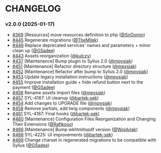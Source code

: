 # CHANGELOG

### v2.0.0 (2025-01-17)

- [#369](https://github.com/Sylius/RefundPlugin/issues/369) [Resources] move resources definition to php ([@SirDomin](https://github.com/SirDomin))
- [#445](https://github.com/Sylius/RefundPlugin/issues/445) Regenerate migrations ([@TheMilek](https://github.com/TheMilek))
- [#448](https://github.com/Sylius/RefundPlugin/issues/448) Replace deprecated services' names and parameters + minor clean up ([@GSadee](https://github.com/GSadee))
- [#443](https://github.com/Sylius/RefundPlugin/issues/443) Assets reorganization ([@kulczy](https://github.com/kulczy))
- [#437](https://github.com/Sylius/RefundPlugin/issues/437) [Maintenance] Bump plugin to Sylius 2.0 ([@mpysiak](https://github.com/mpysiak))
- [#451](https://github.com/Sylius/RefundPlugin/issues/451) [Maintenance] Refactor directory structure ([@mpysiak](https://github.com/mpysiak))
- [#452](https://github.com/Sylius/RefundPlugin/issues/452) [Maintenance] Refactor after bump to Sylius 2.0 ([@mpysiak](https://github.com/mpysiak))
- [#453](https://github.com/Sylius/RefundPlugin/issues/453) Update legacy installation instructions ([@mpysiak](https://github.com/mpysiak))
- [#455](https://github.com/Sylius/RefundPlugin/issues/455) Improve installation guide + hide refund button next to the payment ([@GSadee](https://github.com/GSadee))
- [#456](https://github.com/Sylius/RefundPlugin/issues/456) Rename assets import files ([@mpysiak](https://github.com/mpysiak))
- [#457](https://github.com/Sylius/RefundPlugin/issues/457) SYL-4167: UI cleanup ([@bartek-sek](https://github.com/bartek-sek))
- [#454](https://github.com/Sylius/RefundPlugin/issues/454) Add changes to UPGRADE file ([@mpysiak](https://github.com/mpysiak))
- [#458](https://github.com/Sylius/RefundPlugin/issues/458) Remove partials, add twig components ([@mpysiak](https://github.com/mpysiak))
- [#461](https://github.com/Sylius/RefundPlugin/issues/461) SYL-4167: Final hooks ([@bartek-sek](https://github.com/bartek-sek))
- [#460](https://github.com/Sylius/RefundPlugin/issues/460) [Maintenance] Configuration Files Reorganization and Changing Their Extensions ([@Rafikooo](https://github.com/Rafikooo))
- [#466](https://github.com/Sylius/RefundPlugin/issues/466) [Maintenance] Bump wkhtmltopdf version ([@Wojdylak](https://github.com/Wojdylak))
- [#468](https://github.com/Sylius/RefundPlugin/issues/468) SYL-4225: UI improvements ([@bartek-sek](https://github.com/bartek-sek))
- [#469](https://github.com/Sylius/RefundPlugin/issues/469) Change charset in regenerated migrations to be compatible with Sylius ([@GSadee](https://github.com/GSadee))
